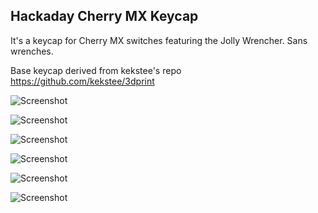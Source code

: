 ## Hackaday Cherry MX Keycap

It's a keycap for Cherry MX switches featuring the Jolly Wrencher. Sans wrenches.

Base keycap derived from kekstee's repo https://github.com/kekstee/3dprint

![Screenshot](https://raw.github.com/bbenchoff/CherryKeycap/master/Skull/keycap.png)

![Screenshot](https://raw.github.com/bbenchoff/CherryKeycap/master/Helmet/side.png)

![Screenshot](https://raw.github.com/bbenchoff/CherryKeycap/master/Helmet/threequarters.png)

![Screenshot](https://raw.github.com/bbenchoff/CherryKeycap/master/Lofted/Lofted1.png)

![Screenshot](https://raw.github.com/bbenchoff/CherryKeycap/master/Lofted/LoftedBase.png)

![Screenshot](https://raw.github.com/bbenchoff/CherryKeycap/master/Lofted/Lofted2.png)


